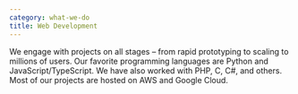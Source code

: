```yaml
---
category: what-we-do
title: Web Development
---
```


We engage with projects on all stages – from rapid prototyping to scaling to
millions of users. Our favorite programming languages are Python and 
JavaScript/TypeScript. We have also worked with PHP, C, C#, and others. 
Most of our projects are hosted on AWS and Google Cloud.
